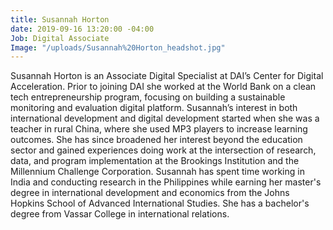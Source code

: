 ```yaml
---
title: Susannah Horton
date: 2019-09-16 13:20:00 -04:00
Job: Digital Associate
Image: "/uploads/Susannah%20Horton_headshot.jpg"
---
```


Susannah Horton is an Associate Digital Specialist at DAI’s Center for Digital Acceleration. Prior to joining DAI she worked at the World Bank on a clean tech entrepreneurship program, focusing on building a sustainable monitoring and evaluation digital platform. Susannah’s interest in both international development and digital development started when she was a teacher in rural China, where she used MP3 players to increase learning outcomes. She has since broadened her interest beyond the education sector and gained experiences doing work at the intersection of research, data, and program implementation at the Brookings Institution and the Millennium Challenge Corporation. Susannah has spent time working in India and conducting research in the Philippines while earning her master's degree in international development and economics from the Johns Hopkins School of Advanced International Studies. She has a bachelor's degree from Vassar College in international relations.